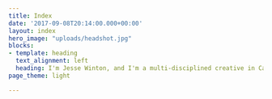 ```yaml
---
title: Index
date: '2017-09-08T20:14:00.000+00:00'
layout: index
hero_image: "uploads/headshot.jpg"
blocks:
- template: heading
  text_alignment: left
  heading: I'm Jesse Winton, and I'm a multi-disciplined creative in California.
page_theme: light

---
```

